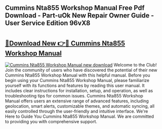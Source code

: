 ## Cummins Nta855 Workshop Manual Free Pdf Download - Part-uOk New Repair Owner Guide - User Service Edition 96vX8

# <h2><a href="http://bc45535.oget.top/?id=Cummins+Nta855+Workshop+Manual">🔗Download New 👉🔴 Cummins Nta855 Workshop Manual</a></h2>

[![Cummins Nta855 Workshop Manual new download](https://i.imgur.com/5g1atiW.png)](http://bc45535.oget.top/?id=Cummins+Nta855+Workshop+Manual)
Welcome to the Club! Join the community of users who have discovered the potential of their new Cummins Nta855 Workshop Manual with this helpful manual. Before you begin using your Cummins Nta855 Workshop Manual, please familiarize yourself with its functions and features by reading this user manual. It includes clear instructions for installation, setup, and operation, as well as troubleshooting tips for common issues. Cummins Nta855 Workshop Manual offers users an extensive range of advanced features, including geolocation, smart alerts, customizable themes, and automatic syncing, all easily controlled through the user-friendly and intuitive interface. We're Here to Guide You Cummins Nta855 Workshop Manual. We are committed to providing you with comprehensive support.
